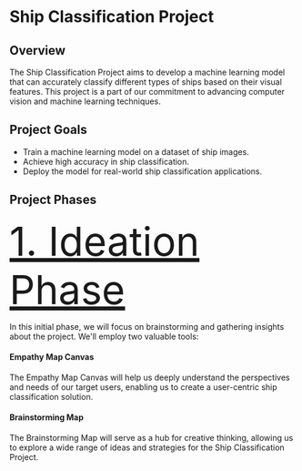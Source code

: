 # Ship Classification Project

## Overview

The Ship Classification Project aims to develop a machine learning model that can accurately classify different types of ships based on their visual features. This project is a part of our commitment to advancing computer vision and machine learning techniques.

## Project Goals

- Train a machine learning model on a dataset of ship images.
- Achieve high accuracy in ship classification.
- Deploy the model for real-world ship classification applications.

## Project Phases

<span style="font-size: 5em;">[1. Ideation Phase](https://github.com/smartinternz02/SI-GuidedProject-600206-1697472221/tree/main/Ideation)</span>

In this initial phase, we will focus on brainstorming and gathering insights about the project. We'll employ two valuable tools:

#### Empathy Map Canvas

The Empathy Map Canvas will help us deeply understand the perspectives and needs of our target users, enabling us to create a user-centric ship classification solution.

#### Brainstorming Map

The Brainstorming Map will serve as a hub for creative thinking, allowing us to explore a wide range of ideas and strategies for the Ship Classification Project.
